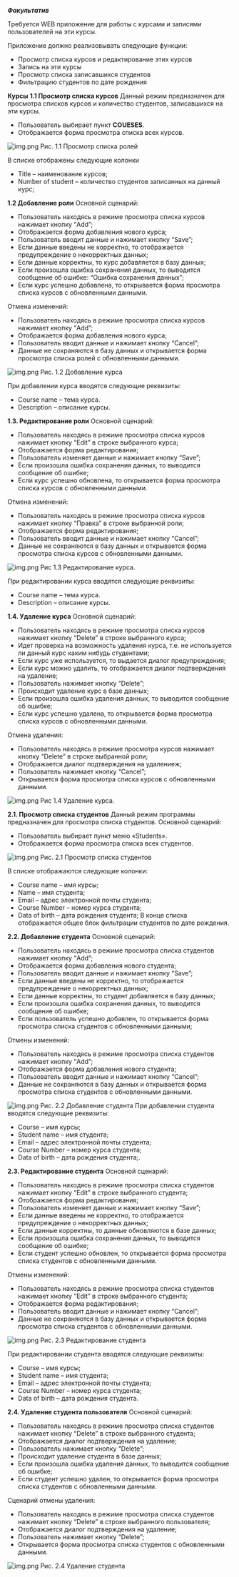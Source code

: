 ***Факультатив***
 
Требуется WEB приложение для работы с курсами и записями пользователей на эти курсы.

Приложение должно реализовывать следующие функции:
- Просмотр списка курсов и редактирование этих курсов
- Запись на эти курсы
- Просмотр списка записавшихся студентов
- Фильтрацию студентов по дате рождения 

**Курсы**
**1.1 Просмотр списка курсов**
Данный режим предназначен для просмотра списков курсов и количество студентов, записавшихся на эти курсы.

- Пользователь выбирает пункт **COUESES**.
- Отображается форма просмотра списка всех курсов.

![img.png](img/SeeCourses.png)
Рис. 1.1 Просмотр списка ролей

В списке отображены следующие колонки

- Title – наименование курсов;
- Number of student – количество студентов записанных на данный курс;

**1.2 Добавление роли**
Основной сценарий:
- Пользователь находясь в режиме просмотра списка курсов нажимает кнопку “Add”;
- Отображается форма добавления нового курса;
- Пользователь вводит данные и нажимает кнопку “Save”;
- Если данные введены не корректно, то отображается предупреждение о некорректных данных;
- Если данные корректны, то курс добавляется в базу данных;
- Если произошла ошибка сохранения данных, то выводится сообщение об ошибке: “Ошибка сохранения данных”;
- Если курс успешно добавлена, то открывается форма просмотра списка курсов с обновленными данными.

Отмена изменений:
- Пользователь находясь в режиме просмотра списка курсов нажимает кнопку “Add”;
- Отображается форма добавления нового курса;
- Пользователь вводит данные и нажимает кнопку “Cancel”;
- Данные не сохраняются в базу данных и открывается форма просмотра списка ролей с обновленными данными.

![img.png](img/NewCourse.png)
Рис. 1.2 Добавление курса

При добавлении курса вводятся следующие реквизиты:
- Course name – тема курса.
- Description – описание курсы.

**1.3. Редактирование роли**
Основной сценарий:
- Пользователь находясь в режиме просмотра списка курсов нажимает кнопку “Edit” в строке выбранного курса;
- Отображается форма редактирования;
- Пользователь изменяет данные и нажимает кнопку “Save”;
- Если произошла ошибка сохранения данных, то выводится сообщение об ошибке;
- Если курс успешно обновлена, то открывается форма просмотра списка курсов с обновленными данными.

Отмена изменений:
- Пользователь находясь в режиме просмотра списка курсов нажимает кнопку “Правка” в строке выбранной роли;
- Отображается форма редактирования;
- Пользователь вводит данные и нажимает кнопку “Cancel”;
- Данные не сохраняются в базу данных и открывается форма просмотра списка курсов с обновленными данными.

![img.png](img/EditCourse.png)
Рис 1.3 Редактирование курса.

При редактировании курса вводятся следующие реквизиты:
- Course name – тема курса.
- Description – описание курсы.


**1.4. Удаление курса**
Основной сценарий:
- Пользователь находясь в режиме просмотра списка курсов нажимает кнопку “Delete” в строке выбранного курса;
- Идет проверка на возможность удаления курса, т.е. не используется ли данный курс каким нибудь студентами;
- Если курс уже используется, то выдается диалог предупреждения;
- Если курс можно удалить, то отображается диалог подтверждения на удаление;
- Пользователь нажимает кнопку “Delete”;
- Происходит удаление курс в базе данных;
- Если произошла ошибка удаления данных, то выводится сообщение об ошибке;
- Если курс успешно удалена, то открывается форма просмотра списка курсов с обновленными данными.

Отмена удаления:
- Пользователь находясь в режиме просмотра курсов нажимает кнопку “Delete” в строке выбранной роли;
- Отображается диалог подтверждения на удалениеж;
- Пользователь нажимает кнопку “Cancel”;
- Открывается форма просмотра списка курсов с обновленными данными.

![img.png](img/DeleteCourse.png)
Рис 1.4 Удаление курса.


**2.1. Просмотр списка студентов**
Данный режим программы предназначен для просмотра списка студентов.
Основной сценарий:
- Пользователь выбирает пункт меню «Students».
- Отображается форма просмотра списка всех студентов.

![img.png](img/SeeStudent.png)
Рис. 2.1 Просмотр списка студентов

В списке отображаются следующие колонки:
- Course name – имя курсы;
- Name – имя студента;
- Email – адрес электронной почты студента;
- Course Number – номер курса студента;
- Data of birth – дата рождения студента;
В конце списка отображается общее блок фильтрации студентов по дате рождения.

**2.2. Добавление студента**
Основной сценарий:
- Пользователь находясь в режиме просмотра списка студентов нажимает кнопку “Add”;
- Отображается форма добавления нового студента;
- Пользователь вводит данные и нажимает кнопку “Save”;
- Если данные введены не корректно, то отображается предупреждение о некорректных данных;
- Если данные корректны, то студент добавляется в базу данных;
- Если произошла ошибка сохранения данных, то выводится сообщение об ошибке;
- Если пользователь успешно добавлен, то открывается форма просмотра списка студентов с обновленными данными;

Отмены изменений:
- Пользователь находясь в режиме просмотра списка студентов нажимает кнопку “Add”;
- Отображается форма добавления нового студента;
- Пользователь вводит данные и нажимает кнопку “Cancel”;
- Данные не сохраняются в базу данных и открывается форма просмотра списка студентов с обновленными данными.

![img.png](img/AddStudent.png)
Рис. 2.2 Добавление студента
При добавлении студента вводятся следующие реквизиты:
- Course – имя курсы;
- Student name – имя студента;
- Email – адрес электронной почты студента;
- Course Number – номер курса студента;
- Data of birth – дата рождения студента;.

**2.3. Редактирование студента**
Основной сценарий:
- Пользователь находясь в режиме просмотра списка студентов нажимает кнопку “Edit” в строке выбранного студента;
- Отображается форма редактирования;
- Пользователь изменяет данные и нажимает кнопку “Save”;
- Если данные введены не корректно, то отображается предупреждение о некорректных данных;
- Если данные корректны, то данные обновляются в базе данных;
- Если произошла ошибка сохранения данных, то выводится сообщение об ошибке; 
- Если студент успешно обновлен, то открывается форма просмотра списка студентов с обновленными данными.


Отмены изменений:
- Пользователь находясь в режиме просмотра списка студентов нажимает кнопку “Edit” в строке выбранного студента;
- Отображается форма редактирования;
- Пользователь вводит данные и нажимает кнопку “Cancel”;
- Данные не сохраняются в базу данных и открывается форма просмотра списка студентов с обновленными данными.

![img.png](img/EditStudent.png)
Рис. 2.3 Редактирование студента

При редактировании студента вводятся следующие реквизиты:
- Course – имя курсы;
- Student name – имя студента;
- Email – адрес электронной почты студента;
- Course Number – номер курса студента;
- Data of birth – дата рождения студента.

**2.4. Удаление студента пользователя**
Основной сценарий:
- Пользователь находясь в режиме просмотра списка студентов нажимает кнопку “Delete” в строке выбранного студента;
- Отображается диалог подтверждения на удаление;
- Пользователь нажимает кнопку “Delete”;
- Происходит удаление студента в базе данных;
- Если произошла ошибка удаления данных, то выводится сообщение об ошибке;
- Если студент успешно удален, то открывается форма просмотра списка студентов с обновленными данными.


Сценарий отмены удаления:
- Пользователь находясь в режиме просмотра списка студентов нажимает кнопку “Delete” в строке выбранного пользователя;
- Отображается диалог подтверждения на удаление;
- Пользователь нажимает кнопку “Delete”;
- Открывается форма просмотра списка студентов с обновленными данными.

![img.png](img/DeleteStudent.png)
Рис. 2.4 Удаление студента

